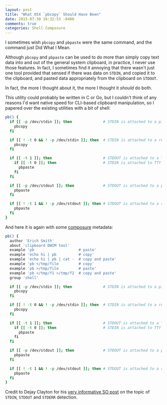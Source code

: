 ```yaml
---
layout: post
title: "What OSX `pbcopy` Should Have Been"
date: 2015-07-30 16:32:53 -0400
comments: true
categories: Shell Composure
---
```

I sometimes wish `pbcopy` and `pbpaste` were the same command, and the command
just Did What I Mean.

Although `pbcopy` and `pbpaste` can be used to do more than simply copy text
data into and out of the general system clipboard, in practice, I never use
those features. In fact, I sometimes find it annoying that there wasn't just
one tool provided that sensed if there was data on `STDIN`, and copied it to
the clipboard, and pasted data appropriately from the clipboard on `STDOUT`.

In fact, the more I thought about it, the more I thought it *should* do both.

<!-- more -->

This utility could probably be written in C or Go, but I couldn't think of any
reasons I'd want native speed for CLI-based clipboard manipulation, so I
papered over the existing utilities with a bit of shell:

```bash
pb() {
  if [[ -p /dev/stdin ]]; then              # STDIN is attached to a pipe
    pbcopy
  fi

  if [[ ! -t 0 && ! -p /dev/stdin ]]; then  # STDIN is attached to a redirect
    pbcopy
  fi

  if [[ -t 1 ]]; then                       # STDOUT is attached to a TTY
    if [[ -t 0 ]]; then                     # STDIN is attached to TTY
      pbpaste
    fi
  fi

  if [[ -p /dev/stdout ]]; then             # STDOUT is attached to a pipe
    pbpaste
  fi

  if [[ ! -t 1 && ! -p /dev/stdout ]]; then # STDOUT is attached to a redirection
    pbpaste
  fi
}
```

And here it is again with some [composure](https://github.com/erichs/composure) metadata:
```bash
pb() {
  author 'Erich Smith'
  about 'clipboard DWIM tool'
  example 'pb                    # paste'
  example 'echo hi | pb          # copy'
  example 'echo hi | pb | cat -  # copy and paste'
  example 'pb </tmp/file         # copy'
  example 'pb >/tmp/file         # paste'
  example 'pb </tmp/f1 >/tmp/f2  # copy and paste'
  group 'shell'

  if [[ -p /dev/stdin ]]; then              # STDIN is attached to a pipe
    pbcopy
  fi

  if [[ ! -t 0 && ! -p /dev/stdin ]]; then  # STDIN is attached to a redirect
    pbcopy
  fi

  if [[ -t 1 ]]; then                       # STDOUT is attached to a TTY
    if [[ -t 0 ]]; then                     # STDIN is attached to TTY
      pbpaste
    fi
  fi

  if [[ -p /dev/stdout ]]; then             # STDOUT is attached to a pipe
    pbpaste
  fi

  if [[ ! -t 1 && ! -p /dev/stdout ]]; then # STDOUT is attached to a redirection
    pbpaste
  fi
}
```

Credit to Dejay Clayton for his [very informative SO post](http://stackoverflow.com/a/30520299) on the topic of `STDIN`, `STDOUT` and `STDERR` detection.



